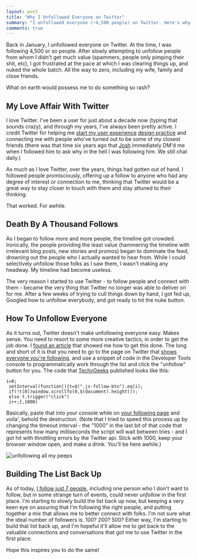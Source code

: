 ```yaml
---
layout: post
title: "Why I Unfollowed Everyone on Twitter"
summary: "I unfollowed everyone (~4,500 people) on Twitter. Here's why I'd do such an insane thing."
comments: true
---
```


Back in January, I unfollowed everyone on Twitter. At the time, I was following 4,500 or so people. After slowly attempting to unfollow people from whom I didn't get much value (spammers, people only pimping their shit, etc), I got frustrated at the pace at which I was clearing things up, and nuked the whole batch. All the way to zero, including my wife, family and close friends. 

What on earth would possess me to do something so rash?

## My Love Affair With Twitter

I love Twitter. I've been a user for just about a decade now (typing that sounds crazy), and through my years, I've always been pretty active. I credit Twitter for helping me [start my user experience][madera] [design practice][fcp] and connecting me with people who've turned out to be some of my closest friends (there was that time six years ago that [Josh][joshtronic] immediately DM'd me when I followed him to ask why in the hell I was following him. We still chat daily.)

As much as I love Twitter, over the years, things had gotten out of hand. I followed people promisciously, offering up a follow to anyone who had any degree of interest or connection to me, thinking that Twitter would be a great way to stay closer in touch with them and stay attuned to their thinking.

That worked. For awhile. 

## Death By A Thousand Follows

As I began to follow more and more people, the timeline got crowded. Ironically, the people providing the least value (hammering the timeline with irrelevant blog posts, new stories and promos) began to dominate the feed, drowning out the people who I actually wanted to hear from. While I could selectively unfollow those folks as I saw them, I wasn't making any headway. My timeline had become useless. 

The very reason I started to use Twitter - to follow people and connect with them - became the very thing that Twitter no longer was able to deliver on for me. After a few weeks of trying to cull things down by hand, I got fed up, Googled how to unfollow everybody, and got ready to hit the nuke button. 

## How To Unfollow Everyone

As it turns out, Twitter doesn't make unfollowing everyone easy. Makes sense. You need to resort to some more creative tactics, in order to get the job done. I [found an article][techygeeks] that showed me how to get this done. The long and short of it is that you need to go to the page on Twitter that [shows everyone you're following][twitterfollowing], and use a snippet of code in the Developer Tools console to programmatically work through the list and click the "unfollow" button for you. The code that [TechyGeeks][techygeeks] published looks like this:

~~~
i=0;   
 setInterval(function(){t=$(".js-follow-btn").eq(i);  
 if(!t[0])window.scrollTo(0,$(document).height());  
 else t.trigger("click")  
 i++;},1000)
~~~

Basically, paste that into your console while on [your following page][twitterfollowing] and voila', behold the destruction. (Note that I tried to speed this process up by changing the timeout interval - the "1000" in the last bit of that code that represents how many milliseconds the script will wait between tries - and I got hit with throttling errors by the Twitter api. Stick with 1000, keep your browser window open, and make a drink. You'll be here awhile.)

![unfollowing all my peeps][unfollowgif]

## Building The List Back Up

As of today, [I follow just 7 people][jwd2a], including one person who I don't want to follow, but in some strange turn of events, could never _unfollow_ in the first place. I'm starting to slowly build the list back up now, but keeping a very keen eye on assuring that I'm following the right people, and putting together a mix that allows me to better connect with folks. I'm not sure what the ideal number of followers is. 100? 200? 500? Either way, I'm starting to build that list back up, and I'm hopeful it'll allow me to get back to the valuable connections and conversations that got me to use Twitter in the first place. 

Hope this inspires you to do the same!

[jwd2a]: https://twitter.com/jwd2a
[joshtronic]: https://twitter.com/joshtronic
[madera]: http://maderalabs.com
[fcp]: http://firstchairpartners.com
[techygeeks]: http://blog.techygeekshome.info/2016/07/how-to-mass-unfollow-everyone-on-twitter/
[twitterfollowing]: https://twitter.com/following
[unfollowgif]: https://dl.dropbox.com/s/w7u41libn0aa6z2/unfollow.gif
